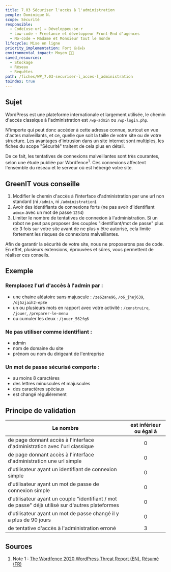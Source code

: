 ```yaml
---
title: 7.03 Sécuriser l'accès à l'administration
people: Dominique N.
scope: Sécurité
responsible:
  - Code(use·ur) → Développeu·se·r
  - Low-code → Freelance et développeur Front-End d'agences
  - No-code → Madame et Monsieur tout le monde
lifecycle: Mise en ligne
priority_implementation: Fort 👍👍👍
environmental_impact: Moyen 🌱🌱
saved_resources:
  - Stockage
  - Réseau
  - Requêtes
path: /fiches/WP_7.03-securiser-l_acces-l_administration
toIndex: true
---
```


## Sujet

WordPress est une plateforme internationale et largement utilisée, le chemin d'accès classique à l'administration est `/wp-admin` ou `/wp-login.php`.

N'importe qui peut donc accéder à cette adresse connue, surtout en vue d'actes malveillants, et ce, quelle que soit la taille de votre site ou de votre structure. Les avantages d'intrusion dans un site internet sont multiples, les fiches du scope "Sécurité" traitent de cela plus en détail.

De ce fait, les tentatives de connexions malveillantes sont très courantes, selon une étude publiée par Wordfence<sup>1</sup>. Ces connexions affectent l'ensemble du réseau et le serveur où est hébergé votre site.

## GreenIT vous conseille

1. Modifier le chemin d'accès à l'interface d'administration par une url non standard (ni `/admin`, ni `/administration`).
2. Avoir des identifiants de connexions forts (ne pas avoir d'identifiant `admin` avec un mot de passe `1234`)
3. Limiter le nombre de tentatives de connexion à l'administration. Si un robot ne peut pas proposer des couples "identifiant/mot de passe" plus de 3 fois sur votre site avant de ne plus y être autorisé, cela limite fortement les risques de connexions malveillantes.

Afin de garantir la sécurité de votre site, nous ne proposerons pas de code.
En effet, plusieurs extensions, éprouvées et sûres, vous permettent de réaliser ces conseils.

## Exemple

### Remplacez l'url d'accès à l'admin par :

- une chaine aléatoire sans majuscule : `/ze62ane96`, `/o6_jhej639`, `/dj5zjaih2-ep8e`
- un ou plusieurs mots en rapport avec votre activité : `/construire`, `/jouer`, `/preparer-le-menu`
- ou cumuler les deux : `/jouer_562fg6`

### Ne pas utiliser comme identifiant :

- admin
- nom de domaine du site
- prénom ou nom du dirigeant de l'entreprise

### Un mot de passe sécurisé comporte :

- au moins 8 caractères
- des lettres minuscules et majuscules
- des caractères spéciaux
- est changé régulièrement

## Principe de validation

| Le nombre                                                                                        | est inférieur ou égal à |
| ------------------------------------------------------------------------------------------------ | :---------------------: |
| de page donnant accès à l'interface d'administration avec l'url classique                        |            0            |
| de page donnant accès à l'interface d'administration une url simple                              |            0            |
| d'utilisateur ayant un identifiant de connexion simple                                           |            0            |
| d'utilisateur ayant un mot de passe de connexion simple                                          |            0            |
| d'utilisateur ayant un couple "identifiant / mot de passe" déjà utilisé sur d'autres plateformes |            0            |
| d'utilisateur ayant un mot de passe changé il y a plus de 90 jours                               |            0            |
| de tentative d'accès à l'administration erroné                                                   |            3            |

## Sources

1. Note 1 : [The Wordfence 2020 WordPress Threat Report (EN)](https://www.wordfence.com/blog/2021/01/the-wordfence-2020-wordpress-threat-report/), [Résumé (FR)](https://www.blogdumoderateur.com/wordpress-attaques-menaces-securite/)
